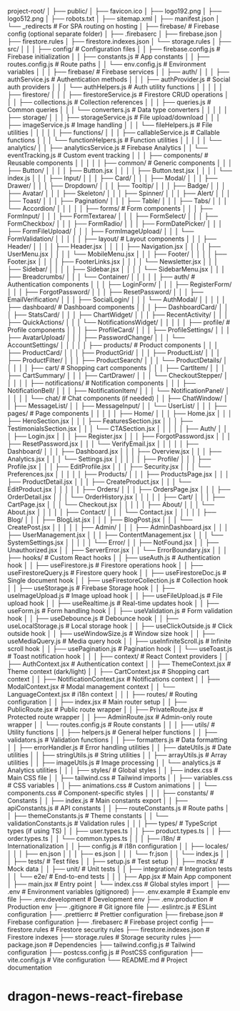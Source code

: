 project-root/
│
├── public/
│ ├── favicon.ico
│ ├── logo192.png
│ ├── logo512.png
│ ├── robots.txt
│ ├── sitemap.xml
│ ├── manifest.json
│ └── \_redirects # For SPA routing on hosting
│
├── firebase/ # Firebase config (optional separate folder)
│ ├── .firebaserc
│ ├── firebase.json
│ ├── firestore.rules
│ ├── firestore.indexes.json
│ └── storage.rules
│
├── src/
│ │
│ ├── config/ # Configuration files
│ │ ├── firebase.config.js # Firebase initialization
│ │ ├── constants.js # App constants
│ │ ├── routes.config.js # Route paths
│ │ └── env.config.js # Environment variables
│ │
│ ├── firebase/ # Firebase services
│ │ ├── auth/
│ │ │ ├── authService.js # Authentication methods
│ │ │ ├── authProvider.js # Social auth providers
│ │ │ └── authHelpers.js # Auth utility functions
│ │ │
│ │ ├── firestore/
│ │ │ ├── firestoreService.js # Firestore CRUD operations
│ │ │ ├── collections.js # Collection references
│ │ │ ├── queries.js # Common queries
│ │ │ └── converters.js # Data type converters
│ │ │
│ │ ├── storage/
│ │ │ ├── storageService.js # File upload/download
│ │ │ ├── imageService.js # Image handling
│ │ │ └── fileHelpers.js # File utilities
│ │ │
│ │ ├── functions/
│ │ │ ├── callableService.js # Callable functions
│ │ │ └── functionHelpers.js # Function utilities
│ │ │
│ │ └── analytics/
│ │ ├── analyticsService.js # Firebase Analytics
│ │ └── eventTracking.js # Custom event tracking
│ │
│ ├── components/ # Reusable components
│ │ │
│ │ ├── common/ # Generic components
│ │ │ ├── Button/
│ │ │ │ ├── Button.jsx
│ │ │ │ ├── Button.test.jsx
│ │ │ │ └── index.js
│ │ │ ├── Input/
│ │ │ ├── Card/
│ │ │ ├── Modal/
│ │ │ ├── Drawer/
│ │ │ ├── Dropdown/
│ │ │ ├── Tooltip/
│ │ │ ├── Badge/
│ │ │ ├── Avatar/
│ │ │ ├── Skeleton/
│ │ │ ├── Spinner/
│ │ │ ├── Alert/
│ │ │ ├── Toast/
│ │ │ ├── Pagination/
│ │ │ ├── Table/
│ │ │ ├── Tabs/
│ │ │ └── Accordion/
│ │ │
│ │ ├── forms/ # Form components
│ │ │ ├── FormInput/
│ │ │ ├── FormTextarea/
│ │ │ ├── FormSelect/
│ │ │ ├── FormCheckbox/
│ │ │ ├── FormRadio/
│ │ │ ├── FormDatePicker/
│ │ │ ├── FormFileUpload/
│ │ │ ├── FormImageUpload/
│ │ │ └── FormValidation/
│ │ │
│ │ ├── layout/ # Layout components
│ │ │ ├── Header/
│ │ │ │ ├── Header.jsx
│ │ │ │ ├── Navigation.jsx
│ │ │ │ ├── UserMenu.jsx
│ │ │ │ └── MobileMenu.jsx
│ │ │ ├── Footer/
│ │ │ │ ├── Footer.jsx
│ │ │ │ ├── FooterLinks.jsx
│ │ │ │ └── Newsletter.jsx
│ │ │ ├── Sidebar/
│ │ │ │ ├── Sidebar.jsx
│ │ │ │ └── SidebarMenu.jsx
│ │ │ ├── Breadcrumbs/
│ │ │ └── Container/
│ │ │
│ │ ├── auth/ # Authentication components
│ │ │ ├── LoginForm/
│ │ │ ├── RegisterForm/
│ │ │ ├── ForgotPassword/
│ │ │ ├── ResetPassword/
│ │ │ ├── EmailVerification/
│ │ │ ├── SocialLogin/
│ │ │ └── AuthModal/
│ │ │
│ │ ├── dashboard/ # Dashboard components
│ │ │ ├── DashboardCard/
│ │ │ ├── StatsCard/
│ │ │ ├── ChartWidget/
│ │ │ ├── RecentActivity/
│ │ │ ├── QuickActions/
│ │ │ └── NotificationsWidget/
│ │ │
│ │ ├── profile/ # Profile components
│ │ │ ├── ProfileCard/
│ │ │ ├── ProfileSettings/
│ │ │ ├── AvatarUpload/
│ │ │ ├── PasswordChange/
│ │ │ └── AccountSettings/
│ │ │
│ │ ├── products/ # Product components
│ │ │ ├── ProductCard/
│ │ │ ├── ProductGrid/
│ │ │ ├── ProductList/
│ │ │ ├── ProductFilter/
│ │ │ ├── ProductSearch/
│ │ │ └── ProductDetails/
│ │ │
│ │ ├── cart/ # Shopping cart components
│ │ │ ├── CartItem/
│ │ │ ├── CartSummary/
│ │ │ ├── CartDrawer/
│ │ │ └── CheckoutStepper/
│ │ │
│ │ ├── notifications/ # Notification components
│ │ │ ├── NotificationBell/
│ │ │ ├── NotificationItem/
│ │ │ └── NotificationPanel/
│ │ │
│ │ └── chat/ # Chat components (if needed)
│ │ ├── ChatWindow/
│ │ ├── MessageList/
│ │ ├── MessageInput/
│ │ └── UserList/
│ │
│ ├── pages/ # Page components
│ │ │
│ │ ├── Home/
│ │ │ ├── Home.jsx
│ │ │ ├── HeroSection.jsx
│ │ │ ├── FeaturesSection.jsx
│ │ │ ├── TestimonialsSection.jsx
│ │ │ └── CTASection.jsx
│ │ │
│ │ ├── Auth/
│ │ │ ├── Login.jsx
│ │ │ ├── Register.jsx
│ │ │ ├── ForgotPassword.jsx
│ │ │ ├── ResetPassword.jsx
│ │ │ └── VerifyEmail.jsx
│ │ │
│ │ ├── Dashboard/
│ │ │ ├── Dashboard.jsx
│ │ │ ├── Overview.jsx
│ │ │ ├── Analytics.jsx
│ │ │ └── Settings.jsx
│ │ │
│ │ ├── Profile/
│ │ │ ├── Profile.jsx
│ │ │ ├── EditProfile.jsx
│ │ │ ├── Security.jsx
│ │ │ └── Preferences.jsx
│ │ │
│ │ ├── Products/
│ │ │ ├── ProductsPage.jsx
│ │ │ ├── ProductDetail.jsx
│ │ │ ├── CreateProduct.jsx
│ │ │ └── EditProduct.jsx
│ │ │
│ │ ├── Orders/
│ │ │ ├── OrdersPage.jsx
│ │ │ ├── OrderDetail.jsx
│ │ │ └── OrderHistory.jsx
│ │ │
│ │ ├── Cart/
│ │ │ ├── CartPage.jsx
│ │ │ └── Checkout.jsx
│ │ │
│ │ ├── About/
│ │ │ └── About.jsx
│ │ │
│ │ ├── Contact/
│ │ │ └── Contact.jsx
│ │ │
│ │ ├── Blog/
│ │ │ ├── BlogList.jsx
│ │ │ ├── BlogPost.jsx
│ │ │ └── CreatePost.jsx
│ │ │
│ │ ├── Admin/
│ │ │ ├── AdminDashboard.jsx
│ │ │ ├── UserManagement.jsx
│ │ │ ├── ContentManagement.jsx
│ │ │ └── SystemSettings.jsx
│ │ │
│ │ └── Error/
│ │ ├── NotFound.jsx
│ │ ├── Unauthorized.jsx
│ │ ├── ServerError.jsx
│ │ └── ErrorBoundary.jsx
│ │
│ ├── hooks/ # Custom React hooks
│ │ ├── useAuth.js # Authentication hook
│ │ ├── useFirestore.js # Firestore operations hook
│ │ ├── useFirestoreQuery.js # Firestore query hook
│ │ ├── useFirestoreDoc.js # Single document hook
│ │ ├── useFirestoreCollection.js # Collection hook
│ │ ├── useStorage.js # Firebase Storage hook
│ │ ├── useImageUpload.js # Image upload hook
│ │ ├── useFileUpload.js # File upload hook
│ │ ├── useRealtime.js # Real-time updates hook
│ │ ├── useForm.js # Form handling hook
│ │ ├── useValidation.js # Form validation hook
│ │ ├── useDebounce.js # Debounce hook
│ │ ├── useLocalStorage.js # Local storage hook
│ │ ├── useClickOutside.js # Click outside hook
│ │ ├── useWindowSize.js # Window size hook
│ │ ├── useMediaQuery.js # Media query hook
│ │ ├── useInfiniteScroll.js # Infinite scroll hook
│ │ ├── usePagination.js # Pagination hook
│ │ └── useToast.js # Toast notification hook
│ │
│ ├── context/ # React Context providers
│ │ ├── AuthContext.jsx # Authentication context
│ │ ├── ThemeContext.jsx # Theme context (dark/light)
│ │ ├── CartContext.jsx # Shopping cart context
│ │ ├── NotificationContext.jsx # Notifications context
│ │ ├── ModalContext.jsx # Modal management context
│ │ └── LanguageContext.jsx # i18n context
│ │
│ ├── routes/ # Routing configuration
│ │ ├── index.jsx # Main router setup
│ │ ├── PublicRoute.jsx # Public route wrapper
│ │ ├── PrivateRoute.jsx # Protected route wrapper
│ │ ├── AdminRoute.jsx # Admin-only route wrapper
│ │ └── routes.config.js # Route constants
│ │
│ ├── utils/ # Utility functions
│ │ ├── helpers.js # General helper functions
│ │ ├── validators.js # Validation functions
│ │ ├── formatters.js # Data formatting
│ │ ├── errorHandler.js # Error handling utilities
│ │ ├── dateUtils.js # Date utilities
│ │ ├── stringUtils.js # String utilities
│ │ ├── arrayUtils.js # Array utilities
│ │ ├── imageUtils.js # Image processing
│ │ └── analytics.js # Analytics utilities
│ │
│ ├── styles/ # Global styles
│ │ ├── index.css # Main CSS file
│ │ ├── tailwind.css # Tailwind imports
│ │ ├── variables.css # CSS variables
│ │ ├── animations.css # Custom animations
│ │ └── components.css # Component-specific styles
│ │
│ ├── constants/ # Constants
│ │ ├── index.js # Main constants export
│ │ ├── apiConstants.js # API constants
│ │ ├── routeConstants.js # Route paths
│ │ ├── themeConstants.js # Theme constants
│ │ └── validationConstants.js # Validation rules
│ │
│ ├── types/ # TypeScript types (if using TS)
│ │ ├── user.types.ts
│ │ ├── product.types.ts
│ │ ├── order.types.ts
│ │ └── common.types.ts
│ │
│ ├── i18n/ # Internationalization
│ │ ├── config.js # i18n configuration
│ │ ├── locales/
│ │ │ ├── en.json
│ │ │ ├── es.json
│ │ │ └── fr.json
│ │ └── index.js
│ │
│ ├── tests/ # Test files
│ │ ├── setup.js # Test setup
│ │ ├── mocks/ # Mock data
│ │ ├── unit/ # Unit tests
│ │ ├── integration/ # Integration tests
│ │ └── e2e/ # End-to-end tests
│ │
│ ├── App.jsx # Main App component
│ ├── main.jsx # Entry point
│ └── index.css # Global styles import
│
├── .env # Environment variables (gitignored)
├── .env.example # Example env file
├── .env.development # Development env
├── .env.production # Production env
├── .gitignore # Git ignore file
├── .eslintrc.js # ESLint configuration
├── .prettierrc # Prettier configuration
├── firebase.json # Firebase configuration
├── .firebaserc # Firebase project config
├── firestore.rules # Firestore security rules
├── firestore.indexes.json # Firestore indexes
├── storage.rules # Storage security rules
├── package.json # Dependencies
├── tailwind.config.js # Tailwind configuration
├── postcss.config.js # PostCSS configuration
├── vite.config.js # Vite configuration
└── README.md # Project documentation
# dragon-news-react-firebase
